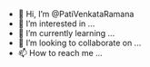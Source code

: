 - 👋 Hi, I’m @PatiVenkataRamana
- 👀 I’m interested in ...
- 🌱 I’m currently learning ...
- 💞️ I’m looking to collaborate on ...
- 📫 How to reach me ...

<!---
PatiVenkataRamana/PatiVenkataRamana is a ✨ special ✨ repository because its `README.md` (this file) appears on your GitHub profile.
You can click the Preview link to take a look at your changes.
--->
